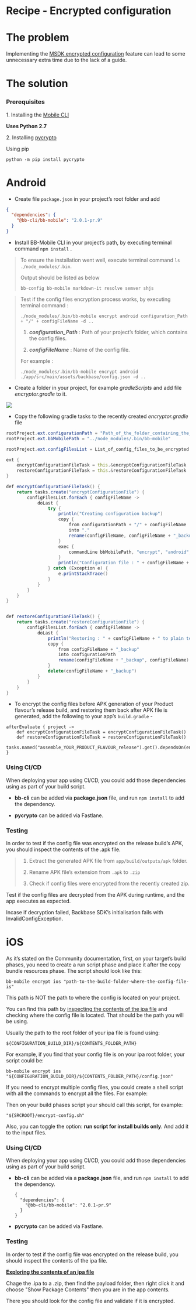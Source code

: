 # Recipe - Encrypted configuration
# The problem

Implementing the [MSDK encrypted configuration](https://community.backbase.com/documentation/mobile-sdk/latest/encrypted_config "https://community.backbase.com/documentation/mobile-sdk/latest/encrypted_config") feature can lead to some unnecessary extra time due to the lack of a guide.

# The solution

### **Prerequisites**

1\. Installing the [Mobile CLI](https://community.backbase.com/documentation/mobile-sdk/latest/mobile_cli "https://community.backbase.com/documentation/mobile-sdk/latest/mobile_cli")

**Uses Python 2.7**

2\. Installing [pycrypto](https://pypi.org/project/pycrypto/ "https://pypi.org/project/pycrypto/")

Using pip

`python -m pip install pycrypto`

# Android

*   Create file `package.json` in your project’s root folder and add
    

 ```json
 {
   "dependencies": {
     "@bb-cli/bb-mobile": "2.0.1-pr.9"
   }
 }
```

*   Install BB-Mobile CLI in your project’s path, by executing terminal command `npm install` .
    

> To ensure the installation went well, execute terminal command `ls ./node_modules/.bin`.
> 
> Output should be listed as below
> 
> `bb-config bb-mobile markdown-it resolve semver shjs`

> Test if the config files encryption process works, by executing terminal command :
> 
> `./node_modules/.bin/bb-mobile encrypt android configuration_Path + "/" + configFileName -d ..`
> 
> 1.  _**configuration\_Path**_ : Path of your project’s folder, which contains the config files.
>     
> 2.  _**configFileName**_ : Name of the config file.
>     
> 
> For example :
> 
> `./node_modules/.bin/bb-mobile encrypt android ./app/src/main/assets/backbase/config.json -d ..`

*   Create a folder in your project, for example _gradleScripts_ and add file _encryptor.gradle_ to it.
    

![](./recipe-encrypted-configuration-0.png)

*   Copy the following gradle tasks to the recently created _encryptor.gradle_ file
    

 ```actionscript
 rootProject.ext.configurationPath = "Path_of_the_folder_containing_the_config_files"
 rootProject.ext.bbMobilePath = "../node_modules/.bin/bb-mobile"
 
 rootProject.ext.configFilesList = List_of_config_files_to_be_encrypted
 
 ext {
     encryptConfigurationFileTask = this.&encryptConfigurationFileTask
     restoreConfigurationFileTask = this.&restoreConfigurationFileTask
 }
 
 def encryptConfigurationFileTask() {
     return tasks.create("encryptConfigurationFile") {
         configFilesList.forEach { configFileName ->
             doLast {
                 try {
                     println("Creating configuration backup")
                     copy {
                         from configurationPath + "/" + configFileName
                         into "."
                         rename(configFileName, configFileName + "_backup")
                     }
                     exec {
                         commandLine bbMobilePath, "encrypt", "android", configurationPath + "/" + configFileName, "-d", "../"
                     }
                     println("Configuration file : " + configFileName + " encrypted")
                 } catch (Exception e) {
                     e.printStackTrace()
                 }
             }
         }
     }
 }
 
 
 def restoreConfigurationFileTask() {
     return tasks.create("restoreConfigurationFile") {
         configFilesList.forEach { configFileName ->
             doLast {
                 println("Restoring : " + configFileName + " to plain text")
                 copy {
                     from configFileName + "_backup"
                     into configurationPath
                     rename(configFileName + "_backup", configFileName)
                 }
                 delete(configFileName + "_backup")
             }
         }
     }
 }
 
```
 

*   To encrypt the config files before APK generation of your Product flavour’s release build, and restoring them back after APK file is generated, add the following to your app’s `build.gradle` -
    

 ```
 afterEvaluate { project ->
     def encryptConfigurationFileTask = encryptConfigurationFileTask()
     def restoreConfigurationFileTask = restoreConfigurationFileTask()
     tasks.named("assemble_YOUR_PRODUCT_FLAVOUR_release").get().dependsOn(encryptConfigurationFileTask).finalizedBy(restoreConfigurationFileTask)
 }
```

### **Using CI/CD**

When deploying your app using CI/CD, you could add those dependencies using as part of your build script.

*   **bb-cli** can be added via **package.json** file, and run `npm install` to add the dependency.
    
*   **pycrypto** can be added via Fastlane.
    

### **Testing**

In order to test if the config file was encrypted on the release build’s APK, you should inspect the contents of the .apk file.

> 1.  Extract the generated APK file from `app/build/outputs/apk` folder.
>     
> 2.  Rename APK file’s extension from `.apk` to `.zip`
>     
> 3.  Check if config files were encrypted from the recently created zip.
>     

Test if the config files are decrypted from the APK during runtime, and the app executes as expected.

Incase if decryption failed, Backbase SDK’s initialisation fails with InvalidConfigException.

# iOS

As it’s stated on the Community documentation, first, on your target’s build phases, you need to create a run script phase and place it after the copy bundle resources phase. The script should look like this:

 ```
 bb-mobile encrypt ios "path-to-the-build-folder-where-the-config-file-is"
```

This path is NOT the path to where the config is located on your project.

You can find this path by [inspecting the contents of the ipa file](https://stackoverflow.com/questions/52422675/how-to-extract-contents-from-a-ipa-file-2018 "https://stackoverflow.com/questions/52422675/how-to-extract-contents-from-a-ipa-file-2018") and checking where the config file is located. That should be the path you will be using.

Usually the path to the root folder of your ipa file is found using:

`${CONFIGURATION_BUILD_DIR}/${CONTENTS_FOLDER_PATH}`

For example, if you find that your config file is on your ipa root folder, your script could be:

`bb-mobile encrypt ios "${CONFIGURATION_BUILD_DIR}/${CONTENTS_FOLDER_PATH}/config.json"`

If you need to encrypt multiple config files, you could create a shell script with all the commands to encrypt all the files. For example:

Then on your build phases script your should call this script, for example:

 ```
 "${SRCROOT}/encrypt-config.sh"
```

Also, you can toggle the option: **run script for install builds only**. And add it to the input files.

### **Using CI/CD**

When deploying your app using CI/CD, you could add those dependencies using as part of your build script.

*   **bb-cli** can be added via a **package.json** file, and run `npm install` to add the dependency.
    
     ```
     {
       "dependencies": {
         "@bb-cli/bb-mobile": "2.0.1-pr.9"
       }
     }
    ```
    
*   **pycrypto** can be added via Fastlane.
    

### **Testing**

In order to test if the config file was encrypted on the release build, you should inspect the contents of the ipa file.

[**Exploring the contents of an ipa file**](https://stackoverflow.com/questions/52422675/how-to-extract-contents-from-a-ipa-file-2018 "https://stackoverflow.com/questions/52422675/how-to-extract-contents-from-a-ipa-file-2018")

Chage the .ipa to a .zip, then find the payload folder, then right click it and choose "Show Package Contents" then you are in the app contents.

There you should look for the config file and validate if it is encrypted.